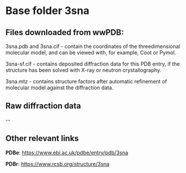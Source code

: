 # Base folder 3sna

## Files downloaded from wwPDB:

3sna.pdb and 3sna.cif - contain the coordinates of the threedimensional molecular model, and can be viewed with, for example, Coot or Pymol.

3sna-sf.cif - contains deposited diffraction data for this PDB entry, if the structure has been solved with X-ray or neutron crystallography.

3sna.mtz - contains structure factors after automatic refinement of molecular model against the diffraction data.

## Raw diffraction data

--<br> 

## Other relevant links 
**PDBe**:  https://www.ebi.ac.uk/pdbe/entry/pdb/3sna
 
**PDBr**: https://www.rcsb.org/structure/3sna 

